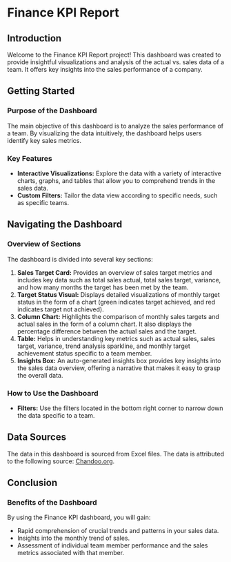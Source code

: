 # Finance KPI Report

## Introduction
Welcome to the Finance KPI Report project! This dashboard was created to provide insightful visualizations and analysis of the actual vs. sales data of a team. It offers key insights into the sales performance of a company.

## Getting Started

### Purpose of the Dashboard
The main objective of this dashboard is to analyze the sales performance of a team. By visualizing the data intuitively, the dashboard helps users identify key sales metrics.

### Key Features
- **Interactive Visualizations:** Explore the data with a variety of interactive charts, graphs, and tables that allow you to comprehend trends in the sales data.
- **Custom Filters:** Tailor the data view according to specific needs, such as specific teams.

## Navigating the Dashboard

### Overview of Sections
The dashboard is divided into several key sections:

1. **Sales Target Card:** Provides an overview of sales target metrics and includes key data such as total sales actual, total sales target, variance, and how many months the target has been met by the team.
2. **Target Status Visual:** Displays detailed visualizations of monthly target status in the form of a chart (green indicates target achieved, and red indicates target not achieved).
3. **Column Chart:** Highlights the comparison of monthly sales targets and actual sales in the form of a column chart. It also displays the percentage difference between the actual sales and the target.
4. **Table:** Helps in understanding key metrics such as actual sales, sales target, variance, trend analysis sparkline, and monthly target achievement status specific to a team member.
5. **Insights Box:** An auto-generated insights box provides key insights into the sales data overview, offering a narrative that makes it easy to grasp the overall data.

### How to Use the Dashboard
- **Filters:** Use the filters located in the bottom right corner to narrow down the data specific to a team.

## Data Sources
The data in this dashboard is sourced from Excel files. The data is attributed to the following source: [Chandoo.org](https://chandoo.org).

## Conclusion

### Benefits of the Dashboard
By using the Finance KPI dashboard, you will gain:
- Rapid comprehension of crucial trends and patterns in your sales data.
- Insights into the monthly trend of sales.
- Assessment of individual team member performance and the sales metrics associated with that member.

